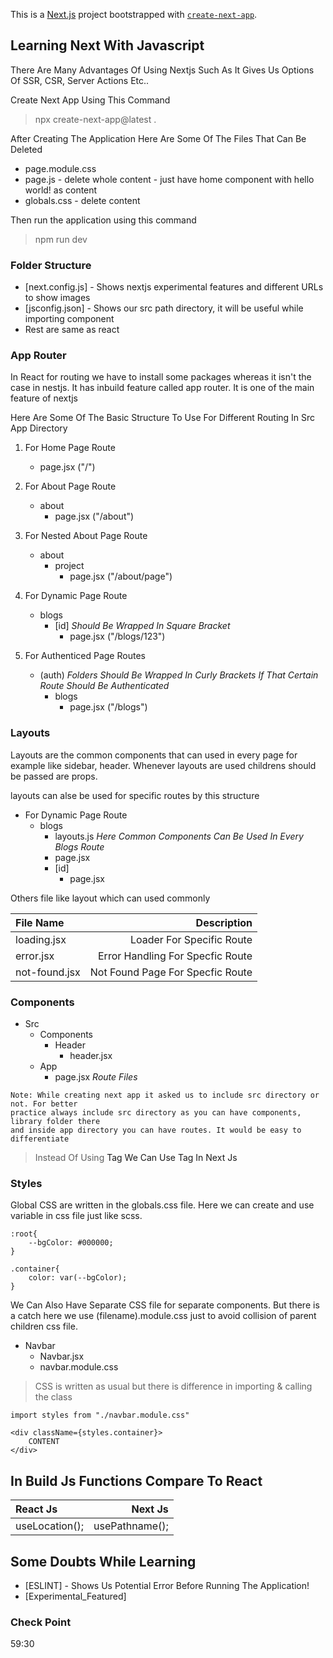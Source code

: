 This is a [Next.js](https://nextjs.org/) project bootstrapped with [`create-next-app`](https://github.com/vercel/next.js/tree/canary/packages/create-next-app).

## Learning Next With Javascript

There Are Many Advantages Of Using Nextjs Such As It Gives Us Options Of SSR, CSR, Server Actions Etc..

Create Next App Using This Command

> npx create-next-app@latest .

After Creating The Application Here Are Some Of The Files That Can Be Deleted

- page.module.css
- page.js - delete whole content - just have home component with hello world! as content
- globals.css - delete content

Then run the application using this command

> npm run dev

### Folder Structure

- [next.config.js] - Shows nextjs experimental features and different URLs to show images
- [jsconfig.json] - Shows our src path directory, it will be useful while importing component
- Rest are same as react

### App Router

In React for routing we have to install some packages whereas it isn't the case in nestjs. It has inbuild feature called app router. It is one of the main feature of nextjs

Here Are Some Of The Basic Structure To Use For Different Routing In Src App Directory

1. For Home Page Route 
    - page.jsx ("/")

2. For About Page Route
    - about
        - page.jsx ("/about")

3. For Nested About Page Route
    - about
        - project
            - page.jsx ("/about/page")

4. For Dynamic Page Route
    - blogs
        - \[id\] *Should Be Wrapped In Square Bracket*
            - page.jsx ("/blogs/123")

5. For Authenticed Page Routes
    - (auth)  *Folders Should Be Wrapped In Curly Brackets If That Certain Route Should Be Authenticated*
        - blogs
            - page.jsx ("/blogs") 

### Layouts

Layouts are the common components that can used in every page for example like sidebar, header. Whenever layouts are used childrens should be passed are props.

layouts can alse be used for specific routes by this structure 

- For Dynamic Page Route
    - blogs
        - layouts.js *Here Common Components Can Be Used In Every Blogs Route*
        - page.jsx
        - \[id\]
            - page.jsx

Others file like layout which can used commonly            

| File Name     | Description                       |
| :---          |                              ---: |
| loading.jsx   | Loader For Specific Route         |
| error.jsx     | Error Handling For Specfic Route  |
| not-found.jsx | Not Found Page For Specfic Route  |

### Components

- Src
    - Components
        - Header
            - header.jsx
    - App
        - page.jsx *Route Files*

```
Note: While creating next app it asked us to include src directory or not. For better 
practice always include src directory as you can have components, library folder there 
and inside app directory you can have routes. It would be easy to differentiate 
```

> Instead Of Using <a><a/> Tag We Can Use <Link><Link/> Tag In Next Js 

### Styles

Global CSS are written in the globals.css file. Here we can create and use variable in css file just like scss. 

```
:root{
    --bgColor: #000000;
}

.container{
    color: var(--bgColor);
}
```

We Can Also Have Separate CSS file for separate components. But there is a catch here we use (filename).module.css just to avoid collision of parent children css file.

- Navbar
    - Navbar.jsx
    - navbar.module.css

> CSS is written as usual but there is difference in importing & calling the class

```
import styles from "./navbar.module.css"

<div className={styles.container}>
    CONTENT
</div>
```

## In Build Js Functions Compare To React

| React Js      | Next Js                |
| :---          |                   ---: |
| useLocation();| usePathname();         |

## Some Doubts While Learning

- [ESLINT] - Shows Us Potential Error Before Running The Application!
- [Experimental_Featured]

### Check Point
59:30